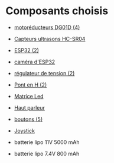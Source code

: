 # Composants choisis
-  [motoréducteurs DG01D (4)](https://www.gotronic.fr/art-paire-de-motoreducteurs-dg01d-18760.htm)
- [Capteurs ultrasons HC-SR04](https://fr.rs-online.com/web/p/complements-bbc-micro-bit/2153181?cm_mmc=FR-PLA-DS3A-_-google-_-CSS_FR_FR_PMAX_Catch+All-_--_-2153181&matchtype=&gclid=Cj0KCQjwhL6pBhDjARIsAGx8D5-BED68pMQ75dNnjlACZMhun-Wh4_RFSkSDXMgFpfgZSERNaZ7kiJ8aAsMqEALw_wcB&gclsrc=aw.ds)
- [ESP32 (2)](https://www.amazon.fr/AZDelivery-Development-successeur-Compatible-incluant/dp/B071P98VTG/ref=asc_df_B071P98VTG/?tag=googshopfr-21&linkCode=df0&hvadid=194939354820&hvpos=&hvnetw=g&hvrand=15190443785399676264&hvpone=&hvptwo=&hvqmt=&hvdev=c&hvdvcmdl=&hvlocint=&hvlocphy=9055289&hvtargid=pla-367709801435&th=1)
- [caméra d'ESP32](https://fr.aliexpress.com/item/1005005297161692.html?src=google&src=google&albch=shopping&acnt=248-630-5778&slnk=&plac=&mtctp=&albbt=Google_7_shopping&gclsrc=aw.ds&albagn=888888&isSmbAutoCall=false&needSmbHouyi=false&src=google&albch=shopping&acnt=248-630-5778&slnk=&plac=&mtctp=&albbt=Google_7_shopping&gclsrc=aw.ds&albagn=888888&ds_e_adid=&ds_e_matchtype=&ds_e_device=c&ds_e_network=x&ds_e_product_group_id=&ds_e_product_id=fr1005005297161692&ds_e_product_merchant_id=571579257&ds_e_product_country=FR&ds_e_product_language=fr&ds_e_product_channel=online&ds_e_product_store_id=&ds_url_v=2&albcp=20179145273&albag=&isSmbAutoCall=false&needSmbHouyi=false&gclid=Cj0KCQjwhL6pBhDjARIsAGx8D59OKLWxw0VYUOHtsjem1a5MDFpK4BQkAxy4fLA0GxY3KHlx6MOEYQ4aAjZ2EALw_wcB&aff_fcid=be06e9c9d7ac4780aadf0c9bd230486d-1697621757862-06701-UneMJZVf&aff_fsk=UneMJZVf&aff_platform=aaf&sk=UneMJZVf&aff_trace_key=be06e9c9d7ac4780aadf0c9bd230486d-1697621757862-06701-UneMJZVf&terminal_id=7bbf46ce86504fd1a636561c1006598a&afSmartRedirect=y)
- [régulateur de tension (2)](https://fr.aliexpress.com/item/33004374185.html?src=google&src=google&albch=shopping&acnt=248-630-5778&slnk=&plac=&mtctp=&albbt=Google_7_shopping&gclsrc=aw.ds&albagn=888888&isSmbAutoCall=false&needSmbHouyi=false&src=google&albch=shopping&acnt=248-630-5778&slnk=&plac=&mtctp=&albbt=Google_7_shopping&gclsrc=aw.ds&albagn=888888&ds_e_adid=&ds_e_matchtype=&ds_e_device=c&ds_e_network=x&ds_e_product_group_id=&ds_e_product_id=fr33004374185&ds_e_product_merchant_id=106518901&ds_e_product_country=FR&ds_e_product_language=fr&ds_e_product_channel=online&ds_e_product_store_id=&ds_url_v=2&albcp=20180143335&albag=&isSmbAutoCall=false&needSmbHouyi=false&gclid=Cj0KCQjwhL6pBhDjARIsAGx8D5_1Q6JSPcgxGugnP1pvvQv3_rk0o0_jOrHcx_lhv1LOK87arcdrkCMaArTFEALw_wcB&aff_fcid=6ef2cc532cc14da393a324547782ae2c-1697634785528-01068-UneMJZVf&aff_fsk=UneMJZVf&aff_platform=aaf&sk=UneMJZVf&aff_trace_key=6ef2cc532cc14da393a324547782ae2c-1697634785528-01068-UneMJZVf&terminal_id=7bbf46ce86504fd1a636561c1006598a&afSmartRedirect=y)
- [Pont en H (2)](https://www.amazon.fr/DollaTek-Module-Stepper-Controller-Arduino/dp/B07DK6Q8F9/ref=asc_df_B07DK6Q8F9/?tag=googshopfr-21&linkCode=df0&hvadid=313922658212&hvpos=&hvnetw=g&hvrand=3250475797529703199&hvpone=&hvptwo=&hvqmt=&hvdev=c&hvdvcmdl=&hvlocint=&hvlocphy=9055289&hvtargid=pla-717167482690&psc=1&tag=&ref=&adgrpid=64027343753&hvpone=&hvptwo=&hvadid=313922658212&hvpos=&hvnetw=g&hvrand=3250475797529703199&hvqmt=&hvdev=c&hvdvcmdl=&hvlocint=&hvlocphy=9055289&hvtargid=pla-717167482690)
- [Matrice Led](https://www.amazon.fr/POPESQ%C2%AE-Matrice-32x32mm-Commun-Cathode/dp/B07DTB9FL1/ref=sr_1_26?__mk_fr_FR=%C3%85M%C3%85%C5%BD%C3%95%C3%91&crid=1XUCK3EJGELCM&keywords=matrice+%C3%A0+led+788bs&qid=1701860964&sprefix=matrice+%C3%A0+led+788bs%2Caps%2C72&sr=8-26)
- [Haut parleur](https://fr.rs-online.com/web/p/haut-parleurs-miniatures/1176044?cm_mmc=FR-PLA-DS3A-_-google-_-CFS_FR_FR_RS+PRO_PO4700199950-_-Passifs-_-1176044&matchtype=&pla-2208135692864&gclid=Cj0KCQjwhL6pBhDjARIsAGx8D589cs3lwPpSl5P98mZR2Cp2bQqqHD4tWUP4Squ27w2gC6zf42AYmCEaAi8-EALw_wcB&gclsrc=aw.ds)
- [boutons (5)](https://fr.rs-online.com/web/p/interrupteurs-tactiles/7856260?cm_mmc=FR-PLA-DS3A-_-google-_-CSS_FR_FR_PMAX_Catch+All-_--_-7856260&matchtype=&gclid=Cj0KCQjwhL6pBhDjARIsAGx8D58hkP2zvBcM6ZSsGj70YbIfFDQaYlgsnROFUcGeCE2slgCaL6OLbkgaAhupEALw_wcB&gclsrc=aw.ds)
- [Joystick](https://fr.aliexpress.com/item/33008515489.html?src=google&src=google&albch=shopping&acnt=248-630-5778&slnk=&plac=&mtctp=&albbt=Google_7_shopping&gclsrc=aw.ds&albagn=888888&isSmbAutoCall=false&needSmbHouyi=false&src=google&albch=shopping&acnt=248-630-5778&slnk=&plac=&mtctp=&albbt=Google_7_shopping&gclsrc=aw.ds&albagn=888888&ds_e_adid=&ds_e_matchtype=&ds_e_device=c&ds_e_network=x&ds_e_product_group_id=&ds_e_product_id=fr33008515489&ds_e_product_merchant_id=109322169&ds_e_product_country=FR&ds_e_product_language=fr&ds_e_product_channel=online&ds_e_product_store_id=&ds_url_v=2&albcp=20180143197&albag=&isSmbAutoCall=false&needSmbHouyi=false&gclid=Cj0KCQjwhL6pBhDjARIsAGx8D5-kAtjfX8s6l4WcTNShROrc2K4E9ik5wta78_6or-dTMzSfnwYqn2YaAjVWEALw_wcB&aff_fcid=88f8a76b756f41d98fe7bd168d8e2701-1697636068928-05029-UneMJZVf&aff_fsk=UneMJZVf&aff_platform=aaf&sk=UneMJZVf&aff_trace_key=88f8a76b756f41d98fe7bd168d8e2701-1697636068928-05029-UneMJZVf&terminal_id=7bbf46ce86504fd1a636561c1006598a&afSmartRedirect=y)

- batterie lipo 11V 5000 mAh
- batterie lipo 7.4V 800 mAh